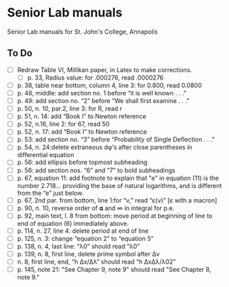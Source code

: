# Senior Lab manuals
 Senior Lab manuals for St. John's College, Annapolis

 ## To Do
- [ ] Redraw Table VI, Millikan paper, in Latex to make corrections.
    - [ ] p. 33, Radius value: for .000276, read .0000276
- [ ] p. 38, table near bottom, column 4, line 3: for 0.800, read 0.0800
- [ ] p. 48, middle: add section no. 1 before “it is well known . . .”
- [ ] p. 49: add section no. “2” before “We shall first examine . . .”
- [ ] p. 50, n. 10, par.2, line 3: for R, read r
- [ ] p. 51, n. 14: add “Book I” to Newton reference
- [ ] p. 52, n.16, line 2: for 67, read 50
- [ ] p. 52, n. 17: add “Book I” to Newton reference
- [ ] p. 53: add section no. “3” before “Probability of Single Deflection . . .”
- [ ] p. 54, n. 24:delete extraneous dφ’s after close parentheses in differential equation
- [ ] p. 56: add ellipsis before topmost subheading
- [ ] p. 56: add section nos. “6” and “7” to bold subheadings
- [ ] p. 67, equation 11: add footnote to explain that "e" in equation (11) is the number 2.718... providing the base of natural logarithms, and is different from the “e” just below.
- [ ] p. 67, 2nd par. from bottom, line 1:for “ν,” read “ε(ν)” [ε with a macron]
- [ ] p. 90, n. 10, reverse order of 𝛂 and ∞ in integral for p.e.
- [ ] p. 92, main text, l. 8 from bottom: move period at beginning of line to end of equation (6) immediately above.
- [ ] p. 114, n. 27, line 4: delete period at end of line
- [ ] p. 125, n. 3: change “equation 2” to “equation 5”
- [ ] p. 138, n. 4, last line: “λ0” should read “λ0”
- [ ] p. 139, n. 8, first line, delete prime symbol after Δv
- [ ] n. 8, first line, end, “h Δx/Δλ” should read “h ΔxΔλ/λ02”
- [ ] p. 145, note 21: "See Chapter 9, note 9" should read "See Chapter 8, note 9."
